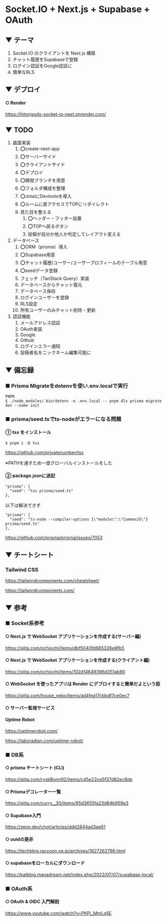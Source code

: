 # Socket.IO + Next.js + Supabase + OAuth

## ▼ テーマ

1. Socket.IO のクライアントを Next.js 構築
1. チャット履歴をSupabaseで登録
1. ログイン認証をGoogle認証に
1. 簡単なRLS

## ▼ デプロイ

#### ○ Render

https://hitorigods-socket-io-next.onrender.com/

## ▼ TODO

1. 画面実装
   1. ⭕create-next-app
   2. ⭕サーバーサイド
   3. ⭕クライアントサイド
   4. ⭕デプロイ
   5. ⭕開発ブランチを用意
   6. ⭕フォルダ構成を整理
   7. ⭕JotaiにDevtoolsを導入
   8. ⭕ルームに直アクセスでTOPにリダイレクト
   9. 見た目を整える
      1. ⭕ヘッダー・フッター設置
      2. ⭕TOPへ戻るボタン
      3. 投稿が自分か他人か判定してレイアウト変える
2. データベース
   1. ⭕ORM（prisma）導入
   2. ⭕Supabase用意
   3. ⭕チャット履歴/ユーザー/ユーザープロフィールのテーブル用意
   4. ⭕seedデータ登録
   5. フェッチ（TanStack Query）実装
   6. データベースからチャット復元
   7. データベース保存
   8. ログインユーザーを登録
   9. RLS設定
   10. 所有ユーザーのみチャット削除・更新
3. 認証機能
   1. メールアドレス認証
   2. OAuth実装
   3. Google
   4. Github
   5. ログインエラー通知
   6. 投稿者名をニックネーム編集可能に

## ▼ 備忘録

### ■ Prisma Migrateをdotenvを使い.env.localで実行

```
PNPM
$ ./node_modules/.bin/dotenv -e .env.local -- pnpm dlx prisma migrate dev --name init
```

### ■ prisma/seed.tsでts-nodeがエラーになる問題

#### ① tsx をインストール

```
$ pnpm i -D tsx
```

https://github.com/privatenumber/tsx

※PATHを通すため一度グローバルインストールをした

#### ② package.jsonに追記

```
"prisma": {
  "seed": "tsx prisma/seed.ts"
},
```

以下は解決できず

```
"prisma": {
  "seed": "ts-node --compiler-options {\"module\":\"CommonJS\"} prisma/seed.ts"
},
```

https://github.com/prisma/prisma/issues/7053

## ▼ チートシート

### Tailwind CSS

https://tailwindcomponents.com/cheatsheet/

https://tailwindcomponents.com/

## ▼ 参考

### ■ Socket系参考

#### ○ Next.js で WebSocket アプリケーションを作成する(サーバー編)

https://qiita.com/ochiochi/items/dbf5040fd665326e8fb5

#### ○ Next.js で WebSocket アプリケーションを作成する(クライアント編)

https://qiita.com/ochiochi/items/102d14649396d351ab80

#### ○ WebSocket を使ったアプリは Render にデプロイすると簡単だよという話

https://qiita.com/house_neko/items/ad4fea17cbbdf7ce0ec7

#### ○ サーバー監視サービス

#### Uptime Robot

https://uptimerobot.com/

https://laboradian.com/uptime-robot/

### ■ DB系

#### ○ prisma チートシート (CLI)

https://qiita.com/ryskBonn92/items/c45e22ce5f37d82ec8de

#### ○ Prismaデコレーター一覧

https://qiita.com/curry__30/items/95d3655fa23d84b959a3

#### ○ Supabase入門

https://zenn.dev/chot/articles/ddd2844ad3ae61

#### ○ uuidの是非

https://techblog.raccoon.ne.jp/archives/1627262796.html

#### ○ supabaseをローカルにダウンロード

https://katblog.manadream.net/index.php/2022/07/07/supabase-local/

### ■ OAuth系

#### ○ OAuth & OIDC 入門解説

https://www.youtube.com/watch?v=PKPj_MmLq5E
